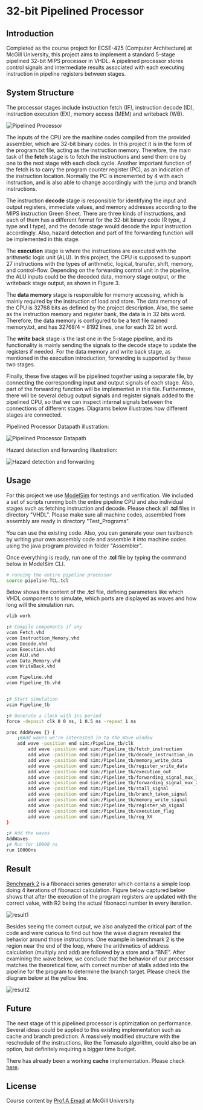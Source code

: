 # 32-bit Pipelined Processor 
## Introduction

Completed as the course project for ECSE-425 (Computer Architecture) at McGill University, this project aims to implement a standard 5-stage pipelined 32-bit MIPS processor in VHDL. A
pipelined processor stores control signals and intermediate results associated with each executing instruction in pipeline registers between stages. 

## System Structure

The
processor stages include instruction fetch (IF), instruction
decode (ID), instruction execution (EX), memory access
(MEM) and writeback (WB).

![Pipelined Processor](https://github.com/AntoineWY/ECSE-425-Pipelined-Processor/blob/main/Diagrams/pipelinedCPU.PNG)

The inputs of the CPU are the machine codes compiled from
the provided assembler, which are 32-bit binary codes. In this
project it is in the form of the program.txt file, acting as the
instruction memory. Therefore, the main task of the **fetch** stage is
to fetch the instructions and send them one by one to the next
stage with each clock cycle. Another important function of the
fetch is to carry the program counter register (PC), as an
indication of the instruction location. Normally the PC is
incremented by 4 with each instruction, and is also able to
change accordingly with the jump and branch instructions.

The instruction **decode** stage is responsible for identifying
the input and output registers, immediate values, and memory
addresses according to the MIPS instruction Green Sheet.
There are three kinds of instructions, and each of them has a
different format for the 32-bit binary code (R type, J type and I
type), and the decode stage would decode the input instruction
accordingly. Also, hazard detection and part of the forwarding
function will be implemented in this stage.

The **execution** stage is where the instructions are executed
with the arithmetic logic unit (ALU). In this project, the CPU
is supposed to support 27 instructions with the types of
arithmetic, logical, transfer, shift, memory, and control-flow.
Depending on the forwarding control unit in the pipeline, the
ALU inputs could be the decoded data, memory stage output,
or the writeback stage output, as shown in Figure 3.

The **data memory** stage is responsible for memory accessing,
which is mainly required by the instruction of load and store.
The data memory of the CPU is 32768 bits as defined by the
project description. Also, the same as the instruction memory
and register bank, the data is in 32 bits word. Therefore, the
data memory is configured to be a text file named memory.txt,
and has 32768/4 = 8192 lines, one for each 32 bit word.

The **write back** stage is the last one in the 5-stage pipeline,
and its functionality is mainly sending the signals to the
decode stage to update the registers if needed. For the data
memory and write back stage, as mentioned in the execution
introduction, forwarding is supported by these two stages.

Finally, these five stages will be pipelined together using a
separate file, by connecting the corresponding input and
output signals of each stage. Also, part of the forwarding
function will be implemented in this file. Furthermore, there
will be several debug output signals and register signals added
to the pipelined CPU, so that we can inspect internal signals
between the connections of different stages. Diagrams below illustrates how different stages are connected.

Pipelined Processor Datapath illustration:

![Pipelined Processor Datapath](https://github.com/AntoineWY/ECSE-425-Pipelined-Processor/blob/main/Diagrams/pipelinedDatapath.PNG)

Hazard detection and forwarding illustration:

![Hazard detection and forwarding](https://github.com/AntoineWY/ECSE-425-Pipelined-Processor/blob/main/Diagrams/PipelinedDPwithhazardandforward.PNG)


## Usage
For this project we use [ModelSim](https://fpgasoftware.intel.com/?product=modelsim_ae#tabs-2) for testings and verification. We included a set of scripts running both the entire pipeline CPU and also individual stages such as fetching instruction and decode. Please check all **.tcl** files in directory "VHDL". Please make sure all machine codes, assembled from assembly are ready in directory "Test_Programs". 

You can use the existing code. Also, you can generate your own testbench by writing your own assembly code and assemble it into machine codes using the java program provided in folder "Assembler".

Once everything is ready, run one of the **.tcl** file by typing the command below in ModelSim CLI.



```bash
# running the entire pipeline processor
source pipeline-TCL.tcl
```

Below shows the content of the **.tcl** file, defining parameters like which VHDL components to simulate, which ports are displayed as waves and how long will the simulation run.  
```bash
vlib work

;# Compile components if any
vcom Fetch.vhd
vcom Instruction_Memory.vhd
vcom Decode.vhd
vcom Execution.vhd
vcom ALU.vhd
vcom Data_Memory.vhd
vcom WriteBack.vhd

vcom Pipeline.vhd
vcom Pipeline_tb.vhd


;# Start simulation
vsim Pipeline_tb

;# Generate a clock with 1ns period
force -deposit clk 0 0 ns, 1 0.5 ns -repeat 1 ns

proc AddWaves {} {
	;#Add waves we're interested in to the Wave window
    add wave -position end sim:/Pipeline_tb/clk
		add wave -position end sim:/Pipeline_tb/fetch_instruction
		add wave -position end sim:/Pipeline_tb/decode_instruction_in
		add wave -position end sim:/Pipeline_tb/memory_write_data
		add wave -position end sim:/Pipeline_tb/register_write_data
		add wave -position end sim:/Pipeline_tb/execution_out
		add wave -position end sim:/Pipeline_tb/forwarding_signal_mux_1
		add wave -position end sim:/Pipeline_tb/forwarding_signal_mux_2
		add wave -position end sim:/Pipeline_tb/stall_signal
		add wave -position end sim:/Pipeline_tb/branch_taken_signal
		add wave -position end sim:/Pipeline_tb/memory_write_signal
		add wave -position end sim:/Pipeline_tb/register_wb_signal
		add wave -position end sim:/Pipeline_tb/execution_flag
		add wave -position end sim:/Pipeline_tb/reg_XX
}

;# Add the waves
AddWaves
;# Run for 10000 ns
run 10000ns
```

## Result
[Benchmark 2](https://github.com/AntoineWY/ECSE-425-Pipelined-Processor/tree/main/Test_Programs) is a fibonacci series generator which contains a
simple loop doing 4 iterations of fibonacci calculation. Figure below captured below shows that after the execution of the
program registers are updated with the correct value, with R2
being the actual fibonacci number in every iteration. 

![result1](https://github.com/AntoineWY/ECSE-425-Pipelined-Processor/blob/main/Diagrams/resultBenchmark2-registervalue.PNG)

Besides seeing the correct output, we also analyzed the
critical part of the code and were curious to find out how the
wave diagram revealed the behavior around those instructions.
One example in benchmark 2 is the region near the end of the
loop, where the arithmetics of address calculation (multiply
and add) are followed by a store and a “BNE”. After
examining the wave below, we conclude that the behavior of
our processor matches the theoretical flow, with correct number of stalls added into the pipeline for the program to determine the branch target. Please check the diagram below at the yellow line.


![result2](https://github.com/AntoineWY/ECSE-425-Pipelined-Processor/blob/main/Diagrams/resultbenchmark2-branchbehavior.PNG)

## Future
The next stage of this pipelined processor is optimization on performance. Several ideas could be applied to this existing implementation such as cache and branch prediction. A massively modified structure with the reschedule of the instructions, like the Tomasulo algorithm, could also be an option,  but definitely requiring a bigger time budget.

There has already been a working **cache** implementation. Please check [here](https://github.com/AntoineWY/ECSE-425-Pipelined-Processor/tree/main/VHDL/cache).

## License
Course content by [Prof.A Emad](http://www.ece.mcgill.ca/~aemad2/) at McGill University  
